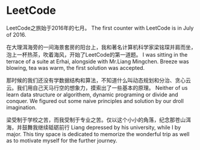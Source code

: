 # LeetCode
LeetCode之旅始于2016年的七月。
The first counter with LeetCode is in July of 2016.

在大理洱海旁的一间海景套房的阳台上，我和著名计算机科学家梁铭琛并肩而坐，泡上一杯热茶，吹着海风，开始了LeetCode的第一道题。
I was sitting in the terrace of a suite at Erhai, alongside with Mr.Liang Mingchen. Breeze was blowing, tea was warm, the first solution was accepted.

那时候的我们还没有学数据结构和算法，不知道什么叫动态规划和分治、贪心云云。我们用自己天马行空的想象力，摸索出了一些基本的原理。
Neither of us learn data structure or algorithem, dynamic programing or divide and conquer. We figured out some naive principles and solution by our droll imagination.

梁受制于学校之苦，而我受制于专业之苦。仅以这个小小的角落，纪念那苍山洱海，并鼓舞我继续砥砺前行
Liang depressed by his university, while I by major. This tiny space is dedicated to memorize the wonderful trip as well as to motivate myself for the further journey.
